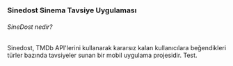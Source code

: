 ### Sinedost Sinema Tavsiye Uygulaması

###### SineDost nedir?

Sinedost, TMDb API'lerini kullanarak kararsız kalan kullanıcılara beğendikleri türler bazında tavsiyeler sunan bir mobil uygulama projesidir. Test.